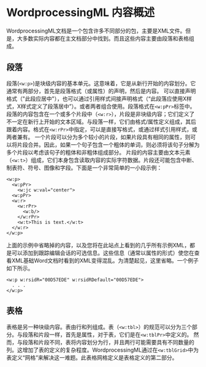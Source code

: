 # WordprocessingML 内容概述
WordprocessingML文档是一个包含许多不同部分的包，主要是XML文件。但是，大多数实际内容都在主文档部分中找到。而且这些内容主要由段落和表格组成。
## 段落
段落(`<w:p>`)是块级内容的基本单元。这意味着，它是从新行开始的内容划分。它通常有两部分，首先是段落格式（或属性）的声明，然后是内容。
可以直接声明格式（"此段应居中"），也可以通过引用样式间接声明格式（“此段落应使用X样式，X样式定义了段落居中”）。或者两者组合使用。段落格式在`<w:pPr>`标签中。
段落的内容包含在一个或多个片段中（`<w:r>`），片段是非块级内容；它们定义了不一定在新行上开始的文本区域。与段落一样，它们由格式/属性定义组成，其后跟着内容。格式在`<w:rPr>`中指定，可以是直接写格式，或通过样式引用样式，或两者兼有。
一个片段可以分为多个较小的片段，如果片段具有相同的属性，则可以将片段合并。因此，如果一个句子包含一个粗体的单词，则必须将该句子分解为多个片段以考虑该句子的粗体和非粗体组成部分。
片段的内容主要由文本元素（`<w:t>`）组成，它们本身包含读取内容的实际字符数据。片段还可能包含中断、制表符、符号、图像和字段。下面是一个非常简单的一小段示例：
```
<w:p>
  <w:pPr>
    <w:jc w:val="center">
  <w:pPr>
  <w:r>
    <w:rPr>
      <w:b/>
    </w:rPr>
    <w:t>This is text.</w:t>
  </w:r>
</w:p>
```
上面的示例中省略掉的内容，以及您将在此站点上看到的几乎所有示例XML，都是可以添加到跟踪编辑会话的可选信息。这些信息（通常以属性的形式）使您在查看XML基础Word文档时看到的XML变得混乱。为清楚起见，这里省略。一个例子如下所示。
```
<w:p w:rsidR="00D57EDE" w:rsidRDefault="00D57EDE">
  . . .
</w:p>
```

## 表格
表格是另一种块级内容。表由行和列组成。表（`<w:tbl>`）的规范可以分为三个部分。与段落和片段一样，首先是属性，对于表，它们是在`<w:tblPr>`中定义的。
然而，与段落和片段不同，表将内容划分为行，并且两行可能需要具有不同数量的列。这增加了表的定义的复杂程度。WordprocessingML通过在`<w:tblGrid>`中为表定义“网格”来解决这一难题。此表格网格定义是表格定义的第二部分。
